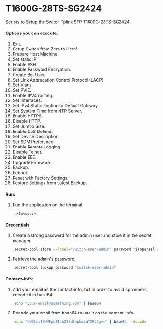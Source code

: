 # T1600G-28TS-SG2424
Scripts to Setup the Switch Tplink SFP T1600G-28TS-SG2424.

#### Options you can execute:
1. Exit.
2. Setup Switch from Zero to Hero!
3. Prepare Host Machine.
4. Set static IP
5. Enable SSH.
6. Enable Password Encryption.
7. Create Bot User.
8. Set Link Aggregation Control Protocol (LACP).
9. Set Vlans.
10. Set PVID.
11. Enable IPV4 routing.
12. Set Interfaces.
13. Set IPv4 Static Routing to Default Gateway.
14. Set System Time from NTP Server.
15. Enable HTTPS.
16. Disable HTTP.
17. Set Jumbo Size.
18. Enable DoS Defend.
19. Set Device Description.
20. Set SDM Preference.
21. Enable Remote Logging.
22. Disable Telnet.
23. Enable EEE.
24. Upgrade Firmware.
25. Backup.
26. Reboot.
27. Reset with Factory Settings.
28. Restore Settings from Latest Backup.

#### Run:
1. Run the application on the terminal.
```bash
    ./Setup.sh
```    

#### Credentials:
1. Create a strong password for the admin user and store it in the secret manager.
```bash
    secret-tool store --label="switch-user-admin" password "$(openssl rand -base64 32 | colrm 33)"
```    

2. Retrieve the admin's password.
```bash
    secret-tool lookup password "switch-user-admin"
```

#### Contact-Info:
1. Add your email as the contact-info, but in order to avoid spammers, encode it in base64.
```bash
    echo "your-email@something.com" | base64
```

2. Decode your email from base64 to use it as the contact-info.
```bash
    echo "eW91ci1lbWFpbEBzb21ldGhpbmcuY29tCg==" | base64 --decode
```
